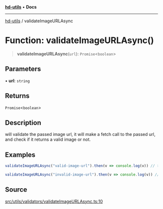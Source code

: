 [**hd-utils**](../README.md) • **Docs**

***

[hd-utils](../globals.md) / validateImageURLAsync

# Function: validateImageURLAsync()

> **validateImageURLAsync**(`url`): `Promise`\<`boolean`\>

## Parameters

• **url**: `string`

## Returns

`Promise`\<`boolean`\>

## Description

will validate the passed image url, it will make a fetch call to the passed url,
and check if it returns a valid image or not.

## Examples

```ts
validateImageURLAsync("valid-image-url").then(v => console.log(v)) // true
```

```ts
validateImageURLAsync("invalid-image-url").then(v => console.log(v)) // false
```

## Source

[src/utils/validators/validateImageURLAsync.ts:10](https://github.com/AhmadHddad/h-utils/blob/f7bb9ae71f981ffef49079271b9540862594b7e6/src/utils/validators/validateImageURLAsync.ts#L10)
